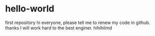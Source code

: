 # hello-world
first repository
hi everyone, please tell me to renew my code in github. thanks
I will work hard to the best enginer.
hihihilmd
